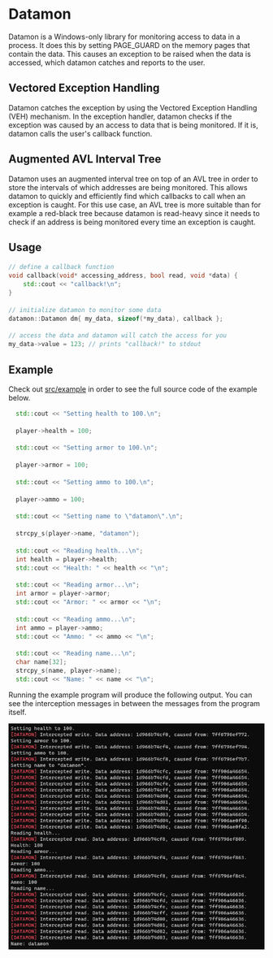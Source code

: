 # Datamon

Datamon is a Windows-only library for monitoring access to data in a process. It does this by setting PAGE_GUARD on the memory pages that contain the data. This causes an exception to be raised when the data is accessed, which datamon catches and reports to the user.

## Vectored Exception Handling

Datamon catches the exception by using the Vectored Exception Handling (VEH) mechanism. In the exception handler, datamon checks if the exception was caused by an access to data that is being monitored. If it is, datamon calls the user's callback function.

## Augmented AVL Interval Tree

Datamon uses an augmented interval tree on top of an AVL tree in order to store the intervals of which addresses are being monitored. This allows datamon to quickly and efficiently find which callbacks to call when an exception is caught. For this use case, an AVL tree is more suitable than for example a red-black tree because datamon is read-heavy since it needs to check if an address is being monitored every time an exception is caught.

## Usage

```cpp
// define a callback function
void callback(void* accessing_address, bool read, void *data) {
    std::cout << "callback!\n";
}

// initialize datamon to monitor some data
datamon::Datamon dm{ my_data, sizeof(*my_data), callback };

// access the data and datamon will catch the access for you
my_data->value = 123; // prints "callback!" to stdout
```

## Example

Check out [src/example](src/example) in order to see the full source code of the example below.

```cpp
  std::cout << "Setting health to 100.\n";

  player->health = 100;

  std::cout << "Setting armor to 100.\n";

  player->armor = 100;

  std::cout << "Setting ammo to 100.\n";

  player->ammo = 100;

  std::cout << "Setting name to \"datamon\".\n";

  strcpy_s(player->name, "datamon");

  std::cout << "Reading health...\n";
  int health = player->health;
  std::cout << "Health: " << health << "\n";

  std::cout << "Reading armor...\n";
  int armor = player->armor;
  std::cout << "Armor: " << armor << "\n";

  std::cout << "Reading ammo...\n";
  int ammo = player->ammo;
  std::cout << "Ammo: " << ammo << "\n";

  std::cout << "Reading name...\n";
  char name[32];
  strcpy_s(name, player->name);
  std::cout << "Name: " << name << "\n";
```

Running the example program will produce the following output. You can see the interception messages in between the messages from the program itself.

![Screenshot showing datamon in action.](img1.png)
